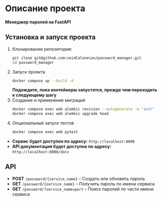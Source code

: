 # Описание проекта
**Менеджер паролей на FastAPI**

## Установка и запуск проекта
1. Клонирование репозитория: 
   ```bash
   git clone git@github.com:voidCaloneian/password_manager.git 
   cd password_manager
   ```
2. Запуск проекта
   ```bash
   docker compose up --build -d 
   ```
   **Подождите, пока контейнеры запустятся, прежде чем переходить к следующему шагу**
3. Создание и применение миграций
   ```bash
   docker compose exec web alembic revision --autogenerate -m "init"
   docker compose exec web alembic upgrade head
   ```
4. Опциональный запуск тестов
   ```bash
   docker compose exec web pytest
   ```

- **Сервис будет доступен по адресу:** ```http://localhost:8000```
- **API документация будет доступна по адресу:** ```http://localhost:8000/docs```

## API

- **POST** ```/password/{service_name}``` – Создать или обновить пароль  
- **GET** ```/password/{service_name}``` – Получить пароль по имени сервиса  
- **GET** ```/password/?service_name=part``` – Поиск паролей по части имени сервиса
